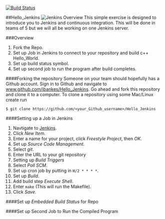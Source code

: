 [![Build Status](http://ec2-52-43-46-166.us-west-2.compute.amazonaws.com:8080/job/Hello_Jenkins/badge/icon)](http://ec2-52-43-46-166.us-west-2.compute.amazonaws.com:8080/job/Hello_Jenkins/)

##Hello_Jenkins
![Jenkins Overview](https://github.com/jbankes/Hello_Jenkins/img/jenkins_overview.png "Jenkins Overview")
This simple exercise is designed to introduce you to Jenkins and continuous
integration. This will be done in teams of 5 but we will all be working on one
Jenkins server.


###Overview
1. Fork the Repo.
2. Set up Job in Jenkins to connect to your repository and build c++ Hello_World.
3. Set up build status symbol.
4. Set up second job to run the program after build completes.

####Forking the repository
Someone on your team should hopefully has a Github account. Sign in to Github and navigate to www.github.com/jbankes/Hello_Jenkins. Go ahead and fork this repository and clone it to a computer.
To clone a repository using some Mac/Linux create run
```
$ git clone https://github.com/<your_Github_username>/Hello_Jenkins
```

####Setting up a Job in Jenkins
1. Navtigate to [Jenkins](http://ec2-52-43-46-166.us-west-2.compute.amazonaws.com:8080).
2. Click _New Item_.
3. Enter a name for your project, click _Freestyle Project_, then _OK_.
4. Set up _Source Code Management_.
  1. Select _git_.
  2. Enter the URL to your git repository
5. Setting up _Build Triggers_
  1. Select _Poll SCM_.
  2. Set up cron job by putting in `H/2 * * * *`.
6. Set up _Build_.
  1. Add build step _Execute Shell_.
  2. Enter `make` (This will run the Makefile).
7. Click _Save_.

####Set up _Embedded Build Status_ for Repo


####Set up Second Job to Run the Compiled Program
